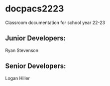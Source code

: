 # docpacs2223
Classroom documentation for school year 22-23

## Junior Developers:
  Ryan Stevenson
## Senior Developers:
  Logan Hiller
